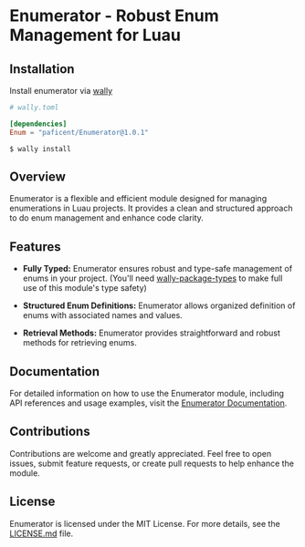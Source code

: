 # Enumerator - Robust Enum Management for Luau

## Installation

Install enumerator via [wally](https://wally.run)

```toml
# wally.toml

[dependencies]
Enum = "paficent/Enumerator@1.0.1"
```

```shell
$ wally install
```

## Overview

Enumerator is a flexible and efficient module designed for managing enumerations in Luau projects. It provides a clean and structured approach to do enum management and enhance code clarity.

## Features

- **Fully Typed:** Enumerator ensures robust and type-safe management of enums in your project. (You'll need [wally-package-types](https://github.com/JohnnyMorganz/wally-package-types) to make full use of this module's type safety)

- **Structured Enum Definitions:** Enumerator allows organized definition of enums with associated names and values.

- **Retrieval Methods:** Enumerator provides straightforward and robust methods for retrieving enums.

## Documentation

For detailed information on how to use the Enumerator module, including API references and usage examples, visit the [Enumerator Documentation](https://example.com/enum-docs).

## Contributions

Contributions are welcome and greatly appreciated. Feel free to open issues, submit feature requests, or create pull requests to help enhance the module.

## License

Enumerator is licensed under the MIT License. For more details, see the [LICENSE.md](LICENSE.md) file.
